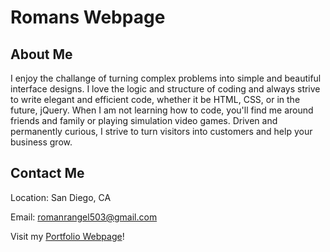 # Romans Webpage


## About Me
I enjoy the challange of turning complex problems into simple and beautiful interface designs. I love the logic and structure of coding and always strive to write elegant and efficient code, whether it be HTML, CSS, or in the future, jQuery. When I am not learning how to code, you'll find me around friends and family or playing simulation video games. Driven and permanently curious, I strive to turn visitors into customers and help your business grow.

## Contact Me

Location: San Diego, CA

Email: [romanrangel503@gmail.com](mailto:romanrangel503@gmail.com?subject=[GitHub]%20Source%20Han%20Sans)

Visit my [Portfolio Webpage](https://romanrangel.github.io/Portfolio/)!
